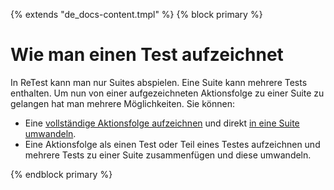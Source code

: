 {% extends "de_docs-content.tmpl" %}
{% block primary %}

Wie man einen Test aufzeichnet
==============================

In ReTest kann man nur Suites abspielen. Eine Suite kann mehrere Tests enthalten. 
Um nun von einer aufgezeichneten Aktionsfolge zu einer Suite zu gelangen hat man mehrere Möglichkeiten. 
Sie können:

* Eine [vollständige Aktionsfolge aufzeichnen](../recapture/aktionsfolge-aufzeichnen.md) und direkt [in eine Suite umwandeln](../recapture/aktionsfolge-umwandeln.md).
* Eine Aktionsfolge als einen Test oder Teil eines Testes aufzeichnen und mehrere Tests zu einer Suite zusammenfügen und diese umwandeln.

{% endblock primary %}